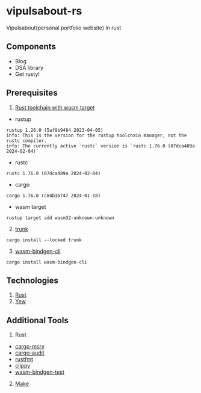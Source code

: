 # vipulsabout-rs

Vipulsabout(personal portfolio website) in rust

## Components

- Blog
- DSA library
- Get rusty!

## Prerequisites

1. [Rust toolchain with wasm target](https://www.rust-lang.org/tools/install)

- rustup

```
rustup 1.26.0 (5af9b9484 2023-04-05)
info: This is the version for the rustup toolchain manager, not the rustc compiler.
info: The currently active `rustc` version is `rustc 1.76.0 (07dca489a 2024-02-04)`
```

- rustc

```
rustc 1.76.0 (07dca489a 2024-02-04)
```

- cargo

```
cargo 1.76.0 (c84b36747 2024-01-18)
```

- wasm target

```
rustup target add wasm32-unknown-unknown
```

2. [trunk](https://trunkrs.dev)

```
cargo install --locked trunk
```

3. [wasm-bindgen-cli](https://rustwasm.github.io/wasm-bindgen/reference/cli.html)

```
cargo install wasm-bindgen-cli
```

## Technologies

1. [Rust](https://www.rust-lang.org)
2. [Yew](https://yew.rs)

## Additional Tools

1. Rust

- [cargo-msrv](https://crates.io/crates/cargo-msrv)
- [cargo-audit](https://docs.rs/cargo-audit/latest/cargo_audit/)
- [rustfmt](https://github.com/rust-lang/rustfmt)
- [clippy](https://github.com/rust-lang/rust-clippy)
- [wasm-bindgen-test](https://rustwasm.github.io/wasm-bindgen/wasm-bindgen-test/index.html)

2. [Make](https://www.gnu.org/software/make/)
